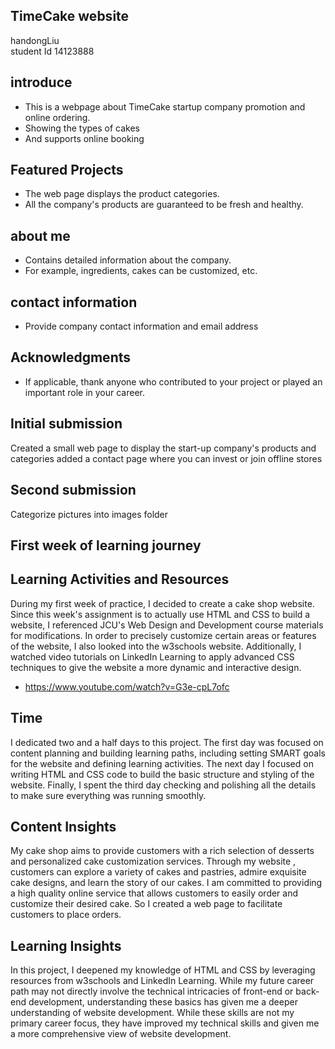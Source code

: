 ## TimeCake website


handongLiu  
student Id  14123888

## introduce
- This is a webpage about TimeCake startup company promotion and online ordering.
- Showing the types of cakes
- And supports online booking


## Featured Projects
- The web page displays the product categories.
- All the company's products are guaranteed to be fresh and healthy.

## about me
- Contains detailed information about the company.
- For example, ingredients, cakes can be customized, etc.

## contact information
- Provide company contact information and email address


## Acknowledgments
- If applicable, thank anyone who contributed to your project or played an important role in your career.

## Initial submission

Created a small web page to display the start-up company's products and categories added a contact page where you can invest or join offline stores

## Second submission

Categorize pictures into images folder



## First week of learning journey

## Learning Activities and Resources

During my first week of practice, I decided to create a cake shop website. Since this week's assignment is to actually use HTML and CSS to build a website, I referenced JCU's Web Design and Development course materials for modifications. In order to precisely customize certain areas or features of the website, I also looked into the w3schools website. Additionally, I watched video tutorials on LinkedIn Learning to apply advanced CSS techniques to give the website a more dynamic and interactive design.
- https://www.youtube.com/watch?v=G3e-cpL7ofc
## Time

I dedicated two and a half days to this project. The first day was focused on content planning and building learning paths, including setting SMART goals for the website and defining learning activities. The next day I focused on writing HTML and CSS code to build the basic structure and styling of the website. Finally, I spent the third day checking and polishing all the details to make sure everything was running smoothly.

## Content Insights

My cake shop aims to provide customers with a rich selection of desserts and personalized cake customization services. Through my website , customers can explore a variety of cakes and pastries, admire exquisite cake designs, and learn the story of our cakes. I am committed to providing a high quality online service that allows customers to easily order and customize their desired cake. So I created a web page to facilitate customers to place orders.

## Learning Insights

In this project, I deepened my knowledge of HTML and CSS by leveraging resources from w3schools and LinkedIn Learning. While my future career path may not directly involve the technical intricacies of front-end or back-end development, understanding these basics has given me a deeper understanding of website development. While these skills are not my primary career focus, they have improved my technical skills and given me a more comprehensive view of website development.
